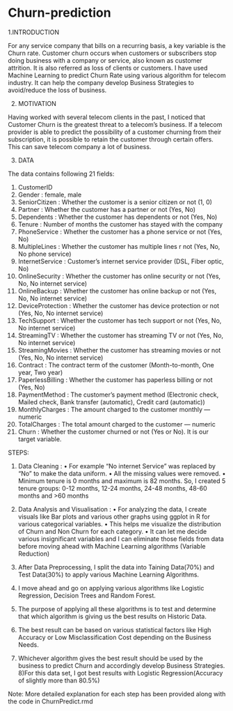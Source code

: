 # Churn-prediction

1.INTRODUCTION

For any service company that bills on a recurring basis, a key variable is the Churn rate. Customer churn occurs when customers or subscribers stop doing business with a company or service, also known as customer attrition. It is also referred as loss of clients or customers. I have used Machine Learning to predict Churn Rate using various algorithm for telecom industry. It can help the company develop Business Strategies to avoid/reduce the loss of business.

2. MOTIVATION

Having worked with several telecom clients in the past, I noticed that Customer Churn is the greatest threat to a  telecom’s business. If a telecom provider is able to predict the possibility of a customer churning from their subscription, it is possible to retain the customer through certain offers. This can save telecom company a lot of business.

3. DATA

The data contains following 21 fields:
1. CustomerID
2. Gender : female, male
3. SeniorCitizen  : Whether the customer is a senior citizen or not (1, 0)
4. Partner : Whether the customer has a partner or not (Yes, No)
5. Dependents : Whether the customer has dependents or not (Yes, No)
6. Tenure : Number of months the customer has stayed with the company
7. PhoneService  : Whether the customer has a phone service or not (Yes, No)
8. MultipleLines  : Whether the customer has multiple lines r not (Yes, No, No phone service)
9. InternetService : Customer’s internet service provider (DSL, Fiber optic, No)
10. OnlineSecurity  : Whether the customer has online security or not (Yes, No, No internet service)
11. OnlineBackup : Whether the customer has online backup or not (Yes, No, No internet service)
12. DeviceProtection : Whether the customer has device protection or not (Yes, No, No internet service)
13. TechSupport  : Whether the customer has tech support or not (Yes, No, No internet service)
14. StreamingTV  : Whether the customer has streaming TV or not (Yes, No, No internet service)
15. StreamingMovies : Whether the customer has streaming movies or not (Yes, No, No internet service)
16. Contract : The contract term of the customer (Month-to-month, One year, Two year)
17. PaperlessBilling : Whether the customer has paperless billing or not (Yes, No)
18. PaymentMethod : The customer’s payment method (Electronic check, Mailed check, Bank transfer (automatic), Credit card (automatic))
19. MonthlyCharges : The amount charged to the customer monthly — numeric 
20. TotalCharges : The total amount charged to the customer — numeric
21. Churn : Whether the customer churned or not (Yes or No). It is our target variable.

STEPS:

1)	Data Cleaning  :
•	For example “No internet Service” was replaced by “No” to make the data uniform.
•	All the missing values were removed. 
•	Minimum tenure is 0 months and maximum is 82 months. So, I created 5 tenure groups:
0-12 months, 12-24 months, 24-48 months, 48-60 months and >60 months

2)	Data Analysis and Visualisation :
•	For analyzing the data, I create visuals like Bar plots and various other graphs using ggplot in R for various categorical variables. 
•	This helps me visualize the distribution of Churn and Non Churn for each category. 
•	It can let me decide various insignificant variables and I can eliminate those fields from data before moving ahead with Machine Learning algorithms (Variable Reduction)

3)	After Data Preprocessing, I split the data into Taining Data(70%) and Test Data(30%) to apply various Machine Learning Algorithms.
4)	I move ahead and go on applying various algorithms like Logistic Regression, Decision Trees and Random Forest.
5)	The purpose of applying all these algorithms is to test and determine that which algorithm is giving us the best results on Historic Data. 
6)	The best result can be based on various statistical factors like  High Accuracy or Low Misclassification Cost depending on the Business Needs.
7)	Whichever algorithm gives the best result should be used by the business to predict Churn and accordingly develop Business Strategies. 
8)For this data set, I got best results with Logistic Regression(Accuracy of slightly more than 80.5%)

Note: More detailed explanation for each step has been provided along with the code in ChurnPredict.rmd




